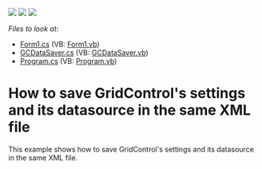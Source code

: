 <!-- default badges list -->
![](https://img.shields.io/endpoint?url=https://codecentral.devexpress.com/api/v1/VersionRange/128631234/13.1.4%2B)
[![](https://img.shields.io/badge/Open_in_DevExpress_Support_Center-FF7200?style=flat-square&logo=DevExpress&logoColor=white)](https://supportcenter.devexpress.com/ticket/details/E3501)
[![](https://img.shields.io/badge/📖_How_to_use_DevExpress_Examples-e9f6fc?style=flat-square)](https://docs.devexpress.com/GeneralInformation/403183)
<!-- default badges end -->
<!-- default file list -->
*Files to look at*:

* [Form1.cs](./CS/GridControlSaver/Form1.cs) (VB: [Form1.vb](./VB/GridControlSaver/Form1.vb))
* [GCDataSaver.cs](./CS/GridControlSaver/GCDataSaver.cs) (VB: [GCDataSaver.vb](./VB/GridControlSaver/GCDataSaver.vb))
* [Program.cs](./CS/GridControlSaver/Program.cs) (VB: [Program.vb](./VB/GridControlSaver/Program.vb))
<!-- default file list end -->
# How to save GridControl's settings and its datasource in the same XML file 


<p>This example shows how to save GridControl's settings and its datasource in the same XML file.</p>

<br/>


